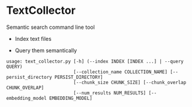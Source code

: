 # TextCollector
Semantic search command line tool

- Index text files

- Query them semantically

```
usage: text_collector.py [-h] (--index INDEX [INDEX ...] | --query QUERY)
                         [--collection_name COLLECTION_NAME] [--persist_directory PERSIST_DIRECTORY]
                         [--chunk_size CHUNK_SIZE] [--chunk_overlap CHUNK_OVERLAP]
                         [--num_results NUM_RESULTS] [--embedding_model EMBEDDING_MODEL]
```
